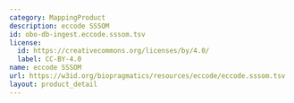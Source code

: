 ```yaml
---
category: MappingProduct
description: eccode SSSOM
id: obo-db-ingest.eccode.sssom.tsv
license:
  id: https://creativecommons.org/licenses/by/4.0/
  label: CC-BY-4.0
name: eccode SSSOM
url: https://w3id.org/biopragmatics/resources/eccode/eccode.sssom.tsv
layout: product_detail
---
```

